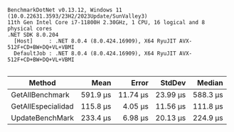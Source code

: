 ```

BenchmarkDotNet v0.13.12, Windows 11 (10.0.22631.3593/23H2/2023Update/SunValley3)
11th Gen Intel Core i7-11800H 2.30GHz, 1 CPU, 16 logical and 8 physical cores
.NET SDK 8.0.204
  [Host]     : .NET 8.0.4 (8.0.424.16909), X64 RyuJIT AVX-512F+CD+BW+DQ+VL+VBMI
  DefaultJob : .NET 8.0.4 (8.0.424.16909), X64 RyuJIT AVX-512F+CD+BW+DQ+VL+VBMI


```
| Method             | Mean     | Error    | StdDev   | Median   |
|------------------- |---------:|---------:|---------:|---------:|
| GetAllBenchmark    | 591.9 μs | 11.74 μs | 23.99 μs | 588.3 μs |
| GetAllEspecialidad | 115.8 μs |  4.05 μs | 11.56 μs | 111.8 μs |
| UpdateBenchMark    | 233.4 μs |  6.98 μs | 20.13 μs | 224.9 μs |
